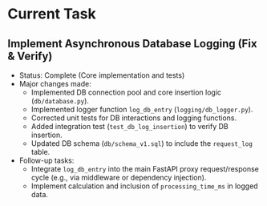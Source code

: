 # Current Task
## Implement Asynchronous Database Logging (Fix & Verify)
 - Status: Complete (Core implementation and tests)
 - Major changes made:
   - Implemented DB connection pool and core insertion logic (`db/database.py`).
   - Implemented logger function `log_db_entry` (`logging/db_logger.py`).
   - Corrected unit tests for DB interactions and logging functions.
   - Added integration test (`test_db_log_insertion`) to verify DB insertion.
   - Updated DB schema (`db/schema_v1.sql`) to include the `request_log` table.
 - Follow-up tasks:
   - Integrate `log_db_entry` into the main FastAPI proxy request/response cycle (e.g., via middleware or dependency injection).
   - Implement calculation and inclusion of `processing_time_ms` in logged data.

